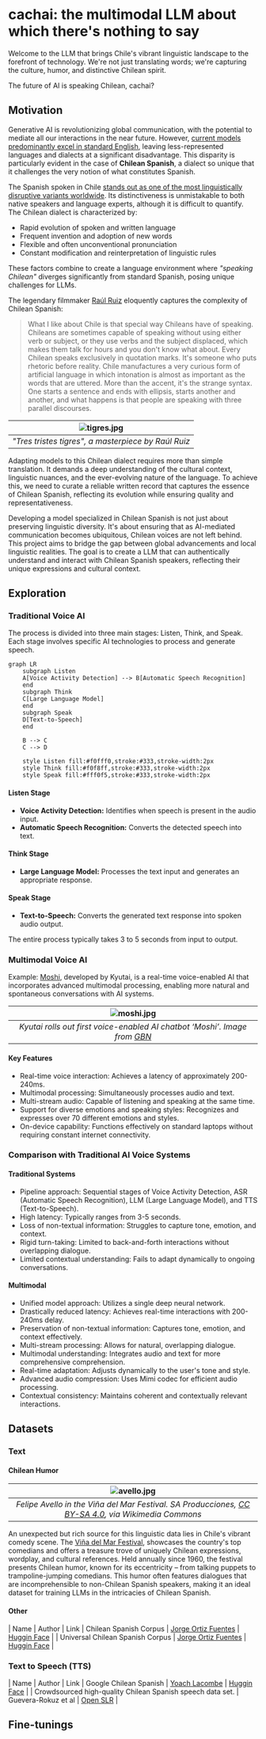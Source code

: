 # cachai: the multimodal LLM about which there's nothing to say

Welcome to the LLM that brings Chile's vibrant linguistic landscape to the forefront of technology. We're not just translating words; we're capturing the culture, humor, and distinctive Chilean spirit.

The future of AI is speaking Chilean, cachai?

## Motivation

Generative AI is revolutionizing global communication, with the potential to mediate all our interactions in the near future. However, [current models predominantly excel in standard English](https://blog.modernmt.com/making-generative-ai-multilingual-at-scale/), leaving less-represented languages and dialects at a significant disadvantage. This disparity is particularly evident in the case of **Chilean Spanish**, a dialect so unique that it challenges the very notion of what constitutes Spanish.

The Spanish spoken in Chile [stands out as one of the most linguistically disruptive variants worldwide](https://www.elmundo.es/cultura/2021/11/30/61a4a36321efa013518b4571.html). Its distinctiveness is unmistakable to both native speakers and language experts, although it is difficult to quantify. The Chilean dialect is characterized by:

- Rapid evolution of spoken and written language
- Frequent invention and adoption of new words
- Flexible and often unconventional pronunciation
- Constant modification and reinterpretation of linguistic rules

These factors combine to create a language environment where *"speaking Chilean"* diverges significantly from standard Spanish, posing unique challenges for LLMs.

The legendary filmmaker [Raúl Ruiz](https://www.ojoentinta.com/chile-segun-raul-ruiz/) eloquently captures the complexity of Chilean Spanish:

>What I like about Chile is that special way Chileans have of speaking. Chileans are sometimes capable of speaking without using either verb or subject, or they use verbs and the subject displaced, which makes them talk for hours and you don't know what about. Every Chilean speaks exclusively in quotation marks. It's someone who puts rhetoric before reality. Chile manufactures a very curious form of artificial language in which intonation is almost as important as the words that are uttered. More than the accent, it's the strange syntax. One starts a sentence and ends with ellipsis, starts another and another, and what happens is that people are speaking with three parallel discourses.

| ![tigres.jpg](images/tigres.jpg) | 
|:--:| 
| *"Tres tristes tigres", a masterpiece by Raúl Ruiz* |

Adapting models to this Chilean dialect requires more than simple translation. It demands a deep understanding of the cultural context, linguistic nuances, and the ever-evolving nature of the language. To achieve this, we need to curate a reliable written record that captures the essence of Chilean Spanish, reflecting its evolution while ensuring quality and representativeness.

Developing a model specialized in Chilean Spanish is not just about preserving linguistic diversity. It's about ensuring that as AI-mediated communication becomes ubiquitous, Chilean voices are not left behind. This project aims to bridge the gap between global advancements and local linguistic realities. The goal is to create a LLM that can authentically understand and interact with Chilean Spanish speakers, reflecting their unique expressions and cultural context.

## Exploration

### Traditional Voice AI

The process is divided into three main stages: Listen, Think, and Speak. Each stage involves specific AI technologies to process and generate speech.

```mermaid
graph LR
    subgraph Listen
    A[Voice Activity Detection] --> B[Automatic Speech Recognition]
    end
    subgraph Think
    C[Large Language Model]
    end
    subgraph Speak
    D[Text-to-Speech]
    end
    
    B --> C
    C --> D
    
    style Listen fill:#f0fff0,stroke:#333,stroke-width:2px
    style Think fill:#f0f8ff,stroke:#333,stroke-width:2px
    style Speak fill:#fff0f5,stroke:#333,stroke-width:2px
```

#### Listen Stage

- **Voice Activity Detection:** Identifies when speech is present in the audio input.
- **Automatic Speech Recognition:** Converts the detected speech into text.

#### Think Stage

- **Large Language Model:** Processes the text input and generates an appropriate response.

#### Speak Stage

- **Text-to-Speech:** Converts the generated text response into spoken audio output.

The entire process typically takes 3 to 5 seconds from input to output.

### Multimodal Voice AI

Example: [Moshi](/references/kuytai/moshi.md), developed by Kyutai, is a real-time voice-enabled AI that incorporates advanced multimodal processing, enabling more natural and spontaneous conversations with AI systems.

| ![moshi.jpg](images/moshi.jpg) | 
|:--:| 
| *Kyutai rolls out first voice-enabled AI chatbot ‘Moshi’. Image from [GBN](https://www.gccbusinessnews.com/kyutai-rolls-out-ai-chatbot-moshi/)* |

#### Key Features
- Real-time voice interaction: Achieves a latency of approximately 200-240ms.
- Multimodal processing: Simultaneously processes audio and text.
- Multi-stream audio: Capable of listening and speaking at the same time.
- Support for diverse emotions and speaking styles: Recognizes and expresses over 70 different emotions and styles.
- On-device capability: Functions effectively on standard laptops without requiring constant internet connectivity.

### Comparison with Traditional AI Voice Systems

#### Traditional Systems
- Pipeline approach: Sequential stages of Voice Activity Detection, ASR (Automatic Speech Recognition), LLM (Large Language Model), and TTS (Text-to-Speech).
- High latency: Typically ranges from 3-5 seconds.
- Loss of non-textual information: Struggles to capture tone, emotion, and context.
- Rigid turn-taking: Limited to back-and-forth interactions without overlapping dialogue.
- Limited contextual understanding: Fails to adapt dynamically to ongoing conversations.

#### Multimodal
- Unified model approach: Utilizes a single deep neural network.
- Drastically reduced latency: Achieves real-time interactions with 200-240ms delay.
- Preservation of non-textual information: Captures tone, emotion, and context effectively.
- Multi-stream processing: Allows for natural, overlapping dialogue.
- Multimodal understanding: Integrates audio and text for more comprehensive comprehension.
- Real-time adaptation: Adjusts dynamically to the user's tone and style.
- Advanced audio compression: Uses Mimi codec for efficient audio processing.
- Contextual consistency: Maintains coherent and contextually relevant interactions.

## Datasets

### Text

#### Chilean Humor

| ![avello.jpg](images/avello.jpg) | 
|:--:| 
| *Felipe Avello in the Viña del Mar Festival. SA Producciones, [CC BY-SA 4.0](https://creativecommons.org/licenses/by-sa/4.0), via Wikimedia Commons* |

An unexpected but rich source for this linguistic data lies in Chile's vibrant comedy scene. The [Viña del Mar Festival](https://en.wikipedia.org/wiki/Vi%C3%B1a_del_Mar_International_Song_Festival), showcases the country's top comedians and offers a treasure trove of uniquely Chilean expressions, wordplay, and cultural references. Held annually since 1960, the festival presents Chilean humor, known for its eccentricity – from talking puppets to trampoline-jumping comedians. This humor often features dialogues that are incomprehensible to non-Chilean Spanish speakers, making it an ideal dataset for training LLMs in the intricacies of Chilean Spanish.

#### Other

| Name | Author | Link
| Chilean Spanish Corpus | [Jorge Ortiz Fuentes](https://github.com/jorgeortizfuentes) | [Huggin Face](https://huggingface.co/datasets/jorgeortizfuentes/chilean-spanish-corpus) |
| Universal Chilean Spanish Corpus | [Jorge Ortiz Fuentes](https://github.com/jorgeortizfuentes) | [Huggin Face](https://huggingface.co/datasets/jorgeortizfuentes/universal_spanish_chilean_corpus) |

### Text to Speech  (TTS)

| Name | Author | Link
| Google Chilean Spanish | [Yoach Lacombe](https://github.com/ylacombe) | [Huggin Face](https://huggingface.co/datasets/ylacombe/google-chilean-spanish) |
| Crowdsourced high-quality Chilean Spanish speech data set. | Guevera-Rokuz et al | [Open SLR](https://www.openslr.org/71/) |

## Fine-tunings

